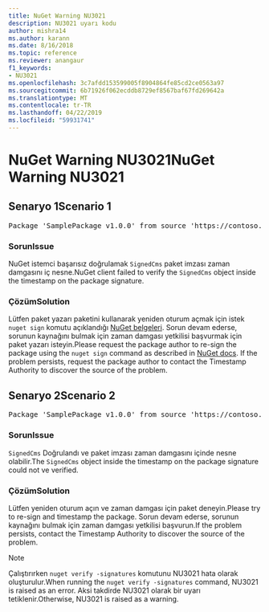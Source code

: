 ```yaml
---
title: NuGet Warning NU3021
description: NU3021 uyarı kodu
author: mishra14
ms.author: karann
ms.date: 8/16/2018
ms.topic: reference
ms.reviewer: anangaur
f1_keywords:
- NU3021
ms.openlocfilehash: 3c7afdd153599005f8904864fe85cd2ce0563a97
ms.sourcegitcommit: 6b71926f062ecddb8729ef8567baf67fd269642a
ms.translationtype: MT
ms.contentlocale: tr-TR
ms.lasthandoff: 04/22/2019
ms.locfileid: "59931741"
---
```

# <a name="nuget-warning-nu3021"></a><span data-ttu-id="50eac-103">NuGet Warning NU3021</span><span class="sxs-lookup"><span data-stu-id="50eac-103">NuGet Warning NU3021</span></span>

## <a name="scenario-1"></a><span data-ttu-id="50eac-104">Senaryo 1</span><span class="sxs-lookup"><span data-stu-id="50eac-104">Scenario 1</span></span>

<pre>Package 'SamplePackage v1.0.0' from source 'https://contoso.com/index.json': The primary signature's timestamp signature validation failed.</pre>

### <a name="issue"></a><span data-ttu-id="50eac-105">Sorun</span><span class="sxs-lookup"><span data-stu-id="50eac-105">Issue</span></span>

<span data-ttu-id="50eac-106">NuGet istemci başarısız doğrulamak `SignedCms` paket imzası zaman damgasını iç nesne.</span><span class="sxs-lookup"><span data-stu-id="50eac-106">NuGet client failed to verify the `SignedCms` object inside the timestamp on the package signature.</span></span>


### <a name="solution"></a><span data-ttu-id="50eac-107">Çözüm</span><span class="sxs-lookup"><span data-stu-id="50eac-107">Solution</span></span>

<span data-ttu-id="50eac-108">Lütfen paket yazarı paketini kullanarak yeniden oturum açmak için istek `nuget sign` komutu açıklandığı [NuGet belgeleri](https://docs.microsoft.com/en-us/nuget/create-packages/sign-a-package). Sorun devam ederse, sorunun kaynağını bulmak için zaman damgası yetkilisi başvurmak için paket yazarı isteyin.</span><span class="sxs-lookup"><span data-stu-id="50eac-108">Please request the package author to re-sign the package using the `nuget sign` command as described in [NuGet docs](https://docs.microsoft.com/en-us/nuget/create-packages/sign-a-package). If the problem persists, request the package author to contact the Timestamp Authority to discover the source of the problem.</span></span>



## <a name="scenario-2"></a><span data-ttu-id="50eac-109">Senaryo 2</span><span class="sxs-lookup"><span data-stu-id="50eac-109">Scenario 2</span></span>

<pre>Package 'SamplePackage v1.0.0' from source 'https://contoso.com/index.json': The timestamp signature validation failed.</pre>

### <a name="issue"></a><span data-ttu-id="50eac-110">Sorun</span><span class="sxs-lookup"><span data-stu-id="50eac-110">Issue</span></span>

<span data-ttu-id="50eac-111">`SignedCms` Doğrulandı ve paket imzası zaman damgasını içinde nesne olabilir.</span><span class="sxs-lookup"><span data-stu-id="50eac-111">The `SignedCms` object inside the timestamp on the package signature could not ve verified.</span></span>


### <a name="solution"></a><span data-ttu-id="50eac-112">Çözüm</span><span class="sxs-lookup"><span data-stu-id="50eac-112">Solution</span></span>

<span data-ttu-id="50eac-113">Lütfen yeniden oturum açın ve zaman damgası için paket deneyin.</span><span class="sxs-lookup"><span data-stu-id="50eac-113">Please try to re-sign and timestamp the package.</span></span> <span data-ttu-id="50eac-114">Sorun devam ederse, sorunun kaynağını bulmak için zaman damgası yetkilisi başvurun.</span><span class="sxs-lookup"><span data-stu-id="50eac-114">If the problem persists, contact the Timestamp Authority to discover the source of the problem.</span></span>


> [!Note]
> <span data-ttu-id="50eac-115">Çalıştırırken `nuget verify -signatures` komutunu NU3021 hata olarak oluşturulur.</span><span class="sxs-lookup"><span data-stu-id="50eac-115">When running the `nuget verify -signatures` command, NU3021 is raised as an error.</span></span> <span data-ttu-id="50eac-116">Aksi takdirde NU3021 olarak bir uyarı tetiklenir.</span><span class="sxs-lookup"><span data-stu-id="50eac-116">Otherwise, NU3021 is raised as a warning.</span></span>